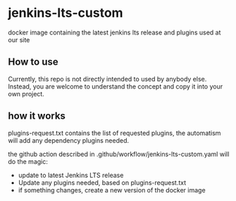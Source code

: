 # jenkins-lts-custom
docker image containing the latest jenkins lts release and plugins used at our site

## How to use
Currently, this repo is not directly intended to used by anybody else. Instead, you are
welcome to understand the concept and copy it into your own project.

## how it works
plugins-request.txt contains the list of requested plugins, the automatism will add any 
dependency plugins needed.

the github action described in .github/workflow/jenkins-lts-custom.yaml will do the magic:
- update to latest Jenkins LTS release
- Update any plugins needed, based on plugins-request.txt
- if something changes, create a new version of the docker image
